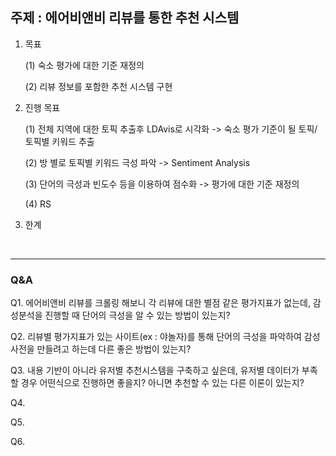 ## 주제 : 에어비앤비 리뷰를 통한 추천 시스템

1. 목표

    (1) 숙소 평가에 대한 기준 재정의
    
    (2) 리뷰 정보를 포함한 추천 시스템 구현
    
2. 진행 목표

    (1) 전체 지역에 대한 토픽 추출후 LDAvis로 시각화 -> 숙소 평가 기준이 될 토픽/토픽별 키워드 추출
    
    (2) 방 별로 토픽별 키워드 극성 파악 -> Sentiment Analysis 
    
    (3) 단어의 극성과 빈도수 등을 이용하여 점수화 ->  평가에 대한 기준 재정의
    
    (4) RS
    
3. 한계
<br>
<hr>

### Q&A

Q1.  에어비앤비 리뷰를 크롤링 해보니 각 리뷰에 대한 별점 같은 평가지표가 없는데, 
     감성분석을 진행할 때 단어의 극성을 알 수 있는 방법이 있는지?

Q2.  리뷰별 평가지표가 있는 사이트(ex : 야놀자)를 통해 단어의 극성을 파악하여 감성사전을 만들려고 하는데 다른 좋은 방법이 있는지?

Q3.  내용 기반이 아니라 유저별 추천시스템을 구축하고 싶은데,
     유저별 데이터가 부족할 경우 어떤식으로 진행하면 좋을지? 아니면 추천할 수 있는 다른 이론이 있는지?

Q4.

Q5.

Q6.
